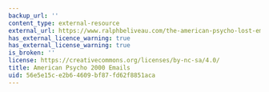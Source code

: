 ```yaml
---
backup_url: ''
content_type: external-resource
external_url: https://www.ralphbeliveau.com/the-american-psycho-lost-email-entries/
has_external_licence_warning: true
has_external_license_warning: true
is_broken: ''
license: https://creativecommons.org/licenses/by-nc-sa/4.0/
title: American Psycho 2000 Emails
uid: 56e5e15c-e2b6-4609-bf87-fd62f8851aca
---
```

